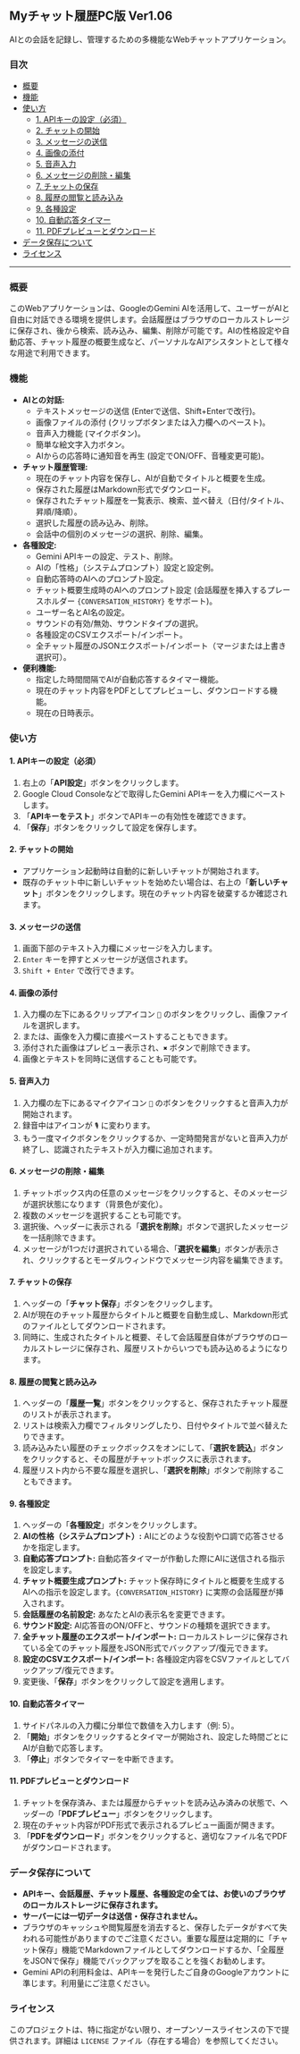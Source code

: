 ## Myチャット履歴PC版 Ver1.06

AIとの会話を記録し、管理するための多機能なWebチャットアプリケーション。

### 目次

*   [概要](#概要)
*   [機能](#機能)
*   [使い方](#使い方)
    *   [1. APIキーの設定（必須）](#1-apiキーの設定必須)
    *   [2. チャットの開始](#2-チャットの開始)
    *   [3. メッセージの送信](#3-メッセージの送信)
    *   [4. 画像の添付](#4-画像の添付)
    *   [5. 音声入力](#5-音声入力)
    *   [6. メッセージの削除・編集](#6-メッセージの削除編集)
    *   [7. チャットの保存](#7-チャットの保存)
    *   [8. 履歴の閲覧と読み込み](#8-履歴の閲覧と読み込み)
    *   [9. 各種設定](#9-各種設定)
    *   [10. 自動応答タイマー](#10-自動応答タイマー)
    *   [11. PDFプレビューとダウンロード](#11-pdfプレビューとダウンロード)
*   [データ保存について](#データ保存について)
*   [ライセンス](#ライセンス)

---

### 概要

このWebアプリケーションは、GoogleのGemini AIを活用して、ユーザーがAIと自由に対話できる環境を提供します。会話履歴はブラウザのローカルストレージに保存され、後から検索、読み込み、編集、削除が可能です。AIの性格設定や自動応答、チャット履歴の概要生成など、パーソナルなAIアシスタントとして様々な用途で利用できます。

### 機能

*   **AIとの対話:**
    *   テキストメッセージの送信 (Enterで送信、Shift+Enterで改行)。
    *   画像ファイルの添付 (クリップボタンまたは入力欄へのペースト)。
    *   音声入力機能 (マイクボタン)。
    *   簡単な絵文字入力ボタン。
    *   AIからの応答時に通知音を再生 (設定でON/OFF、音種変更可能)。
*   **チャット履歴管理:**
    *   現在のチャット内容を保存し、AIが自動でタイトルと概要を生成。
    *   保存された履歴はMarkdown形式でダウンロード。
    *   保存されたチャット履歴を一覧表示、検索、並べ替え（日付/タイトル、昇順/降順）。
    *   選択した履歴の読み込み、削除。
    *   会話中の個別のメッセージの選択、削除、編集。
*   **各種設定:**
    *   Gemini APIキーの設定、テスト、削除。
    *   AIの「性格」（システムプロンプト）設定と設定例。
    *   自動応答時のAIへのプロンプト設定。
    *   チャット概要生成時のAIへのプロンプト設定 (会話履歴を挿入するプレースホルダー `{CONVERSATION_HISTORY}` をサポート)。
    *   ユーザー名とAI名の設定。
    *   サウンドの有効/無効、サウンドタイプの選択。
    *   各種設定のCSVエクスポート/インポート。
    *   全チャット履歴のJSONエクスポート/インポート（マージまたは上書き選択可）。
*   **便利機能:**
    *   指定した時間間隔でAIが自動応答するタイマー機能。
    *   現在のチャット内容をPDFとしてプレビューし、ダウンロードする機能。
    *   現在の日時表示。

### 使い方

#### 1. APIキーの設定（必須）

1.  右上の「**API設定**」ボタンをクリックします。
2.  Google Cloud Consoleなどで取得したGemini APIキーを入力欄にペーストします。
3.  「**APIキーをテスト**」ボタンでAPIキーの有効性を確認できます。
4.  「**保存**」ボタンをクリックして設定を保存します。

#### 2. チャットの開始

*   アプリケーション起動時は自動的に新しいチャットが開始されます。
*   既存のチャット中に新しいチャットを始めたい場合は、右上の「**新しいチャット**」ボタンをクリックします。現在のチャット内容を破棄するか確認されます。

#### 3. メッセージの送信

1.  画面下部のテキスト入力欄にメッセージを入力します。
2.  `Enter` キーを押すとメッセージが送信されます。
3.  `Shift + Enter` で改行できます。

#### 4. 画像の添付

1.  入力欄の左下にあるクリップアイコン `📎` のボタンをクリックし、画像ファイルを選択します。
2.  または、画像を入力欄に直接ペーストすることもできます。
3.  添付された画像はプレビュー表示され、`✖` ボタンで削除できます。
4.  画像とテキストを同時に送信することも可能です。

#### 5. 音声入力

1.  入力欄の左下にあるマイクアイコン `🎤` のボタンをクリックすると音声入力が開始されます。
2.  録音中はアイコンが `🎙️` に変わります。
3.  もう一度マイクボタンをクリックするか、一定時間発言がないと音声入力が終了し、認識されたテキストが入力欄に追加されます。

#### 6. メッセージの削除・編集

1.  チャットボックス内の任意のメッセージをクリックすると、そのメッセージが選択状態になります（背景色が変化）。
2.  複数のメッセージを選択することも可能です。
3.  選択後、ヘッダーに表示される「**選択を削除**」ボタンで選択したメッセージを一括削除できます。
4.  メッセージが1つだけ選択されている場合、「**選択を編集**」ボタンが表示され、クリックするとモーダルウィンドウでメッセージ内容を編集できます。

#### 7. チャットの保存

1.  ヘッダーの「**チャット保存**」ボタンをクリックします。
2.  AIが現在のチャット履歴からタイトルと概要を自動生成し、Markdown形式のファイルとしてダウンロードされます。
3.  同時に、生成されたタイトルと概要、そして会話履歴自体がブラウザのローカルストレージに保存され、履歴リストからいつでも読み込めるようになります。

#### 8. 履歴の閲覧と読み込み

1.  ヘッダーの「**履歴一覧**」ボタンをクリックすると、保存されたチャット履歴のリストが表示されます。
2.  リストは検索入力欄でフィルタリングしたり、日付やタイトルで並べ替えたりできます。
3.  読み込みたい履歴のチェックボックスをオンにして、「**選択を読込**」ボタンをクリックすると、その履歴がチャットボックスに表示されます。
4.  履歴リスト内から不要な履歴を選択し、「**選択を削除**」ボタンで削除することもできます。

#### 9. 各種設定

1.  ヘッダーの「**各種設定**」ボタンをクリックします。
2.  **AIの性格（システムプロンプト）:** AIにどのような役割や口調で応答させるかを指定します。
3.  **自動応答プロンプト:** 自動応答タイマーが作動した際にAIに送信される指示を設定します。
4.  **チャット概要生成プロンプト:** チャット保存時にタイトルと概要を生成するAIへの指示を設定します。`{CONVERSATION_HISTORY}` に実際の会話履歴が挿入されます。
5.  **会話履歴の名前設定:** あなたとAIの表示名を変更できます。
6.  **サウンド設定:** AI応答音のON/OFFと、サウンドの種類を選択できます。
7.  **全チャット履歴のエクスポート/インポート:** ローカルストレージに保存されている全てのチャット履歴をJSON形式でバックアップ/復元できます。
8.  **設定のCSVエクスポート/インポート:** 各種設定内容をCSVファイルとしてバックアップ/復元できます。
9.  変更後、「**保存**」ボタンをクリックして設定を適用します。

#### 10. 自動応答タイマー

1.  サイドパネルの入力欄に分単位で数値を入力します（例: 5）。
2.  「**開始**」ボタンをクリックするとタイマーが開始され、設定した時間ごとにAIが自動で応答します。
3.  「**停止**」ボタンでタイマーを中断できます。

#### 11. PDFプレビューとダウンロード

1.  チャットを保存済み、または履歴からチャットを読み込み済みの状態で、ヘッダーの「**PDFプレビュー**」ボタンをクリックします。
2.  現在のチャット内容がPDF形式で表示されるプレビュー画面が開きます。
3.  「**PDFをダウンロード**」ボタンをクリックすると、適切なファイル名でPDFがダウンロードされます。

### データ保存について

*   **APIキー、会話履歴、チャット履歴、各種設定の全ては、お使いのブラウザのローカルストレージに保存されます。**
*   **サーバーには一切データは送信・保存されません。**
*   ブラウザのキャッシュや閲覧履歴を消去すると、保存したデータがすべて失われる可能性がありますのでご注意ください。重要な履歴は定期的に「チャット保存」機能でMarkdownファイルとしてダウンロードするか、「全履歴をJSONで保存」機能でバックアップを取ることを強くお勧めします。
*   Gemini APIの利用料金は、APIキーを発行したご自身のGoogleアカウントに準じます。利用量にご注意ください。

### ライセンス

このプロジェクトは、特に指定がない限り、オープンソースライセンスの下で提供されます。詳細は `LICENSE` ファイル（存在する場合）を参照してください。
